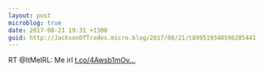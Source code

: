 ```yaml
---
layout: post
microblog: true
date: 2017-08-21 19:31 +1300
guid: http://JacksonOfTrades.micro.blog/2017/08/21/t899519340596285441.html
---
```

RT @ItMeIRL: Me irl [t.co/4Awsb1mOv...](https://t.co/4Awsb1mOv5)
